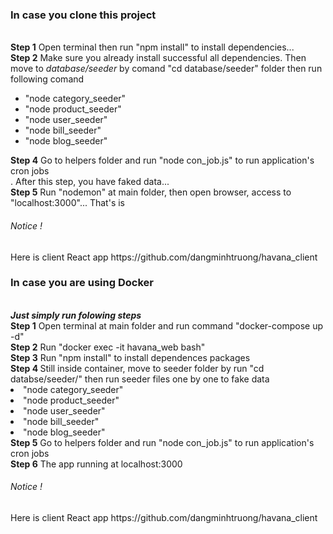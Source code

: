 <h3>In case you clone this project</h3><br/>
<b>Step 1</b> Open terminal then run "npm install" to install dependencies...<br/>
<b>Step 2</b> Make sure you already install successful all dependencies. Then move to <i>database/seeder </i> by comand "cd database/seeder" folder then run following comand <br/>
<ul>
   <li>"node category_seeder"</li>
   <li>"node product_seeder"</li>
   <li>"node user_seeder"</li>
   <li>"node bill_seeder"</li>
   <li>"node blog_seeder"</li> 
</ul>
<b>Step 4</b> Go to helpers folder and run "node con_job.js" to run application's cron jobs<br/>
. After this step, you have faked data...<br/>
<b>Step 5</b> Run "nodemon" at main folder, then open browser, access to "localhost:3000"... That's is
<h6>Notice !</h6> Here is client React app https://github.com/dangminhtruong/havana_client

<h3>In case you are using Docker</h3><br/>
<b><i>Just simply run folowing steps</i></b><br/>
<b>Step 1</b> Open terminal at main folder and run command "docker-compose up -d" <br/>
<b>Step 2</b> Run "docker exec -it havana_web bash" <br/>
<b>Step 3</b> Run "npm install" to install dependences packages<br/>
<b>Step 4 </b> Still inside container, move to seeder folder by run "cd databse/seeder/" then run seeder files one by one to fake data<br/>
<li>"node category_seeder"</li> 
<li>"node product_seeder"</li> 
<li>"node user_seeder"</li> 
<li>"node bill_seeder"</li> 
<li>"node blog_seeder"</li> 
<b>Step 5</b> Go to helpers folder and run "node con_job.js" to run application's cron jobs<br/>
<b>Step 6</b> The app running at localhost:3000<br/>
<h6>Notice !</h6> Here is client React app https://github.com/dangminhtruong/havana_client
